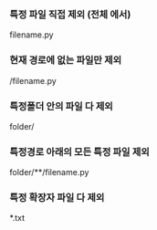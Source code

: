 ### 특정 파일 직접 제외 (전체 에서)
filename.py

### 현재 경로에 없는 파일만 제외
/filename.py

### 특정폴더 안의 파일 다 제외
folder/

### 특정경로 아래의 모든 특정 파일 제외
folder/**/filename.py

### 특정 확장자 파일 다 제외
*.txt